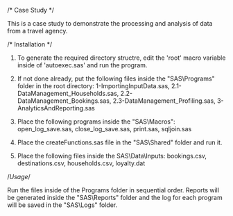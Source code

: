 /* Case Study */

   This is a case study to demonstrate the processing and analysis of data from a travel agency. 

/* Installation */

   1) To generate the required directory structre, edit the 'root' macro variable inside of 'autoexec.sas' and run the program.

   2) If not done already, put the following files inside the "SAS\Programs" folder in the root directory:
	1-ImportingInputData.sas, 2.1-DataManagement_Households.sas, 2.2-DataManagement_Bookings.sas, 2.3-DataManagement_Profiling.sas, 3-AnalyticsAndReporting.sas

   3) Place the following programs inside the "SAS\Macros":
	open_log_save.sas, close_log_save.sas, print.sas, sqljoin.sas

   4) Place the createFunctions.sas file in the "SAS\Shared" folder and run it.

   5) Place the following files inside the SAS\Data\Inputs:
	bookings.csv, destinations.csv, households.csv, loyalty.dat

/*Usage*/

   Run the files inside of the Programs folder in sequential order. Reports will be generated inside the
   "SAS\Reports" folder and the log for each program will be saved in the "SAS\Logs" folder.
